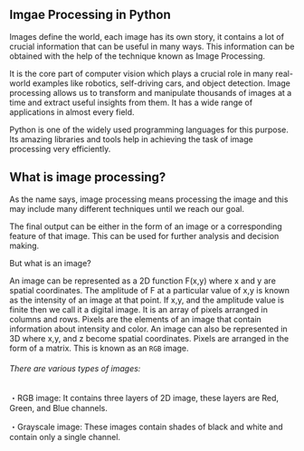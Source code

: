 ## Imgae Processing in Python

Images define the world, each image has its own story, it contains a lot of crucial information that can be useful in many ways. This information can be obtained with the help of the technique known as Image Processing.

It is the core part of computer vision which plays a crucial role in many real-world examples like robotics, self-driving cars, and object detection. Image processing allows us to transform and manipulate thousands of images at a time and extract useful insights from them. It has a wide range of applications in almost every field. 

Python is one of the widely used programming languages for this purpose. Its amazing libraries and tools help in achieving the task of image processing very efficiently. 

## What is image processing?
As the name says, image processing means processing the image and this may include many different techniques until we reach our goal.

The final output can be either in the form of an image or a corresponding feature of that image. This can be used for further analysis and decision making.

But what is an image?

An image can be represented as a 2D function F(x,y) where x and y are spatial coordinates. The amplitude of F at a particular value of x,y is known as the intensity of an image at that point. If x,y, and the amplitude value is finite then we call it a digital image. It is an array of pixels arranged in columns and rows. Pixels are the elements of an image that contain information about intensity and color. An image can also be represented in 3D where x,y, and z become spatial coordinates. Pixels are arranged in the form of a matrix. This is known as an `RGB` image.

###### There are various types of images:

・RGB image: It contains three layers of 2D image, these layers are Red, Green, and Blue channels.

・Grayscale image: These images contain shades of black and white and contain only a single channel.
